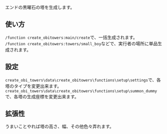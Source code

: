 エンドの黒曜石の塔を生成します。

## 使い方
`/function create_obitowers:main/create`で、一括生成されます。  
`/function create_obitowers:towers/small_boy`などで、実行者の場所に単品生成されます。

## 設定
`create_obi_towers\data\create_obitowers\functions\setup\settings`で、各塔のタイプを変更出来ます。  
`create_obi_towers\data\create_obitowers\functions\setup\summon_dummy`で、各塔の生成座標を変更出来ます。

## 拡張性
うまいことやれば塔の高さ、幅、その他色々弄れます。
